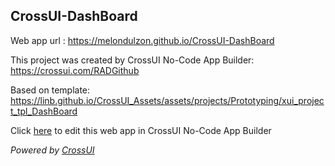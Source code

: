 ## CrossUI-DashBoard
Web app url : https://melondulzon.github.io/CrossUI-DashBoard

This project was created by CrossUI No-Code App Builder: https://crossui.com/RADGithub

Based on template: https://linb.github.io/CrossUI_Assets/assets/projects/Prototyping/xui_project_tpl_DashBoard

Click [here](https://crossui.com/RADGithub/#!from=github&owner=melondulzon&repo=CrossUI-DashBoard) to edit this web app in CrossUI No-Code App Builder

<i>Powered by [CrossUI](https://crossui.com)</i>
